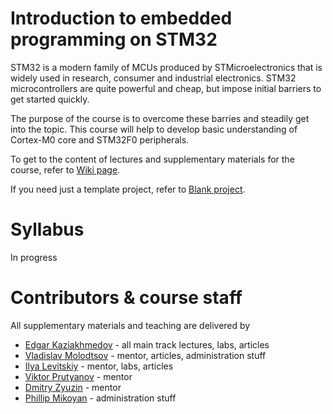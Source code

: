 Introduction to embedded programming on STM32
=============================================

STM32 is a modern family of MCUs produced by STMicroelectronics that is widely
used in research, consumer and industrial electronics. STM32 microcontrollers
are quite powerful and cheap, but impose initial barriers to get started
quickly.

The purpose of the course is to overcome these barries and steadily get into
the topic. This course will help to develop basic understanding of Cortex-M0
core and STM32F0 peripherals.

To get to the content of lectures and supplementary materials for the course,
refer to [Wiki page](https://github.com/edosedgar/stm32f0_ARM/wiki).

If you need just a template project, refer to
[Blank project](https://github.com/edosedgar/stm32f0_ARM/tree/master/labs/01_blank).

# Syllabus

In progress

# Contributors & course staff

All supplementary materials and teaching are delivered by

* [Edgar Kaziakhmedov](https://vk.com/softed) - all main track lectures, labs, articles
* [Vladislav Molodtsov](https://vk.com/molvlad) - mentor, articles, administration stuff
* [Ilya Levitskiy](https://vk.com/id267671262) - mentor, labs, articles
* [Viktor Prutyanov](https://vk.com/vprutyanov) - mentor
* [Dmitry Zyuzin](https://vk.com/id33814927) - mentor
* [Phillip Mikoyan](https://vk.com/philalala) - administration stuff
